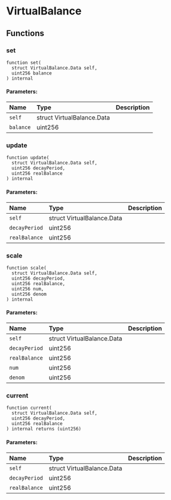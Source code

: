 # VirtualBalance





## Functions
### set
```solidity
function set(
  struct VirtualBalance.Data self,
  uint256 balance
) internal
```


#### Parameters:
| Name | Type | Description                                                          |
| :--- | :--- | :------------------------------------------------------------------- |
|`self` | struct VirtualBalance.Data | 
|`balance` | uint256 | 


### update
```solidity
function update(
  struct VirtualBalance.Data self,
  uint256 decayPeriod,
  uint256 realBalance
) internal
```


#### Parameters:
| Name | Type | Description                                                          |
| :--- | :--- | :------------------------------------------------------------------- |
|`self` | struct VirtualBalance.Data | 
|`decayPeriod` | uint256 | 
|`realBalance` | uint256 | 


### scale
```solidity
function scale(
  struct VirtualBalance.Data self,
  uint256 decayPeriod,
  uint256 realBalance,
  uint256 num,
  uint256 denom
) internal
```


#### Parameters:
| Name | Type | Description                                                          |
| :--- | :--- | :------------------------------------------------------------------- |
|`self` | struct VirtualBalance.Data | 
|`decayPeriod` | uint256 | 
|`realBalance` | uint256 | 
|`num` | uint256 | 
|`denom` | uint256 | 


### current
```solidity
function current(
  struct VirtualBalance.Data self,
  uint256 decayPeriod,
  uint256 realBalance
) internal returns (uint256)
```


#### Parameters:
| Name | Type | Description                                                          |
| :--- | :--- | :------------------------------------------------------------------- |
|`self` | struct VirtualBalance.Data | 
|`decayPeriod` | uint256 | 
|`realBalance` | uint256 | 


